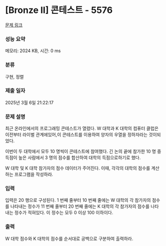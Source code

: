 # [Bronze II] 콘테스트 - 5576 

[문제 링크](https://www.acmicpc.net/problem/5576) 

### 성능 요약

메모리: 2024 KB, 시간: 0 ms

### 분류

구현, 정렬

### 제출 일자

2025년 3월 6일 21:22:17

### 문제 설명

<p>최근 온라인에서의 프로그래밍 콘테스트가 열렸다. W 대학과 K 대학의 컴퓨터 클럽은 이전부터 라이벌 관계에있어,이 콘테스트를 이용하여 양자의 우열을 정하자라는 것이되었다.</p>

<p>이번이 두 대학에서 모두 10 명씩이 콘테스트에 참여했다. 긴 논의 끝에 참가한 10 명 중 득점이 높은 사람에서 3 명의 점수를 합산하여 대학의 득점으로하기로 했다.</p>

<p>W 대학 및 K 대학 참가자의 점수 데이터가 주어진다. 이때, 각각의 대학의 점수를 계산하는 프로그램을 작성하라.</p>

### 입력 

 <p>입력은 20 행으로 구성된다. 1 번째 줄부터 10 번째 줄에는 W 대학의 각 참가자의 점수를 나타내는 정수가 11 번째 줄부터 20 번째 줄에는 K 대학의 각 참가자의 점수를 나타내는 정수가 적혀있다. 이 정수는 모두 0 이상 100 이하이다.</p>

### 출력 

 <p>W 대학 점수와 K 대학의 점수를 순서대로 공백으로 구분하여 출력하라.</p>

